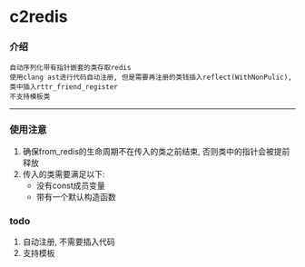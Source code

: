 # c2redis

### 介绍
    自动序列化带有指针嵌套的类存取redis
    使用clang ast进行代码自动注册, 但是需要再注册的类钱插入reflect(WithNonPulic), 类中插入rttr_friend_register
    不支持模板类
***
### 使用注意
1. 确保from_redis的生命周期不在传入的类之前结束, 否则类中的指针会被提前释放
2. 传入的类需要满足以下:
    - 没有const成员变量
    - 带有一个默认构造函数

### todo
1. 自动注册, 不需要插入代码
2. 支持模板
